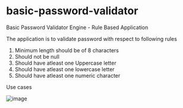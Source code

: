 # basic-password-validator
 Basic Password Validator Engine - Rule Based Application

The application is to validate password with respect to following rules
  1. Minimum length should be of 8 characters
  2. Should not be null
  3. Should have atleast one Uppercase letter
  4. Should have atleast one lowercase letter
  5. Should have atleast one numeric character
  
  
Use cases

![image](https://user-images.githubusercontent.com/119150409/204125303-c1b2754c-da95-4375-8316-94cf65aa1843.png)
